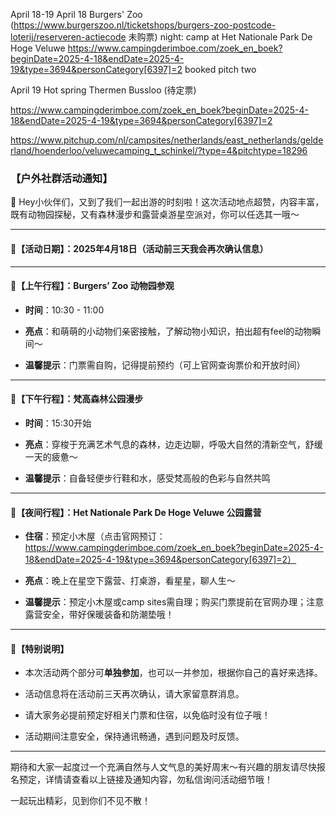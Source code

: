 April 18-19
April 18 Burgers' Zoo (https://www.burgerszoo.nl/ticketshops/burgers-zoo-postcode-loterij/reserveren-actiecode 未购票)
night: camp at Het Nationale Park De Hoge Veluwe  https://www.campingderimboe.com/zoek_en_boek?beginDate=2025-4-18&endDate=2025-4-19&type=3694&personCategory[6397]=2
booked pitch two

April 19 Hot spring Thermen Bussloo (待定票)





  
  


https://www.campingderimboe.com/zoek_en_boek?beginDate=2025-4-18&endDate=2025-4-19&type=3694&personCategory[6397]=2



https://www.pitchup.com/nl/campsites/netherlands/east_netherlands/gelderland/hoenderloo/veluwecamping_t_schinkel/?type=4&pitchtype=18296

### 【户外社群活动通知】

🌟 Hey小伙伴们，又到了我们一起出游的时刻啦！这次活动地点超赞，内容丰富，既有动物园探秘，又有森林漫步和露营桌游星空派对，你可以任选其一哦～

---

#### 📅【活动日期】：2025年4月18日（活动前三天我会再次确认信息）

---

#### 🐾【上午行程】：Burgers’ Zoo 动物园参观

- **时间**：10:30 - 11:00
    
- **亮点**：和萌萌的小动物们亲密接触，了解动物小知识，拍出超有feel的动物瞬间～
    
- **温馨提示**：门票需自购，记得提前预约（可上官网查询票价和开放时间）
    

---

#### 🌳【下午行程】：梵高森林公园漫步

- **时间**：15:30开始
    
- **亮点**：穿梭于充满艺术气息的森林，边走边聊，呼吸大自然的清新空气，舒缓一天的疲惫～
    
- **温馨提示**：自备轻便步行鞋和水，感受梵高般的色彩与自然共鸣
    

---

#### 🌌【夜间行程】：Het Nationale Park De Hoge Veluwe 公园露营

- **住宿**：预定小木屋（点击官网预订：  
    https://www.campingderimboe.com/zoek_en_boek?beginDate=2025-4-18&endDate=2025-4-19&type=3694&personCategory[6397]=2）
    
- **亮点**：晚上在星空下露营、打桌游，看星星，聊人生～
    
- **温馨提示**：预定小木屋或camp sites需自理；购买门票提前在官网办理；注意露营安全，带好保暖装备和防潮垫哦！
    

---

#### 🔔【特别说明】

- 本次活动两个部分可**单独参加**，也可以一并参加，根据你自己的喜好来选择。
    
- 活动信息将在活动前三天再次确认，请大家留意群消息。
    
- 请大家务必提前预定好相关门票和住宿，以免临时没有位子哦！
    
- 活动期间注意安全，保持通讯畅通，遇到问题及时反馈。
    

---

期待和大家一起度过一个充满自然与人文气息的美好周末～有兴趣的朋友请尽快报名预定，详情请查看以上链接及通知内容，勿私信询问活动细节哦！

一起玩出精彩，见到你们不见不散！


